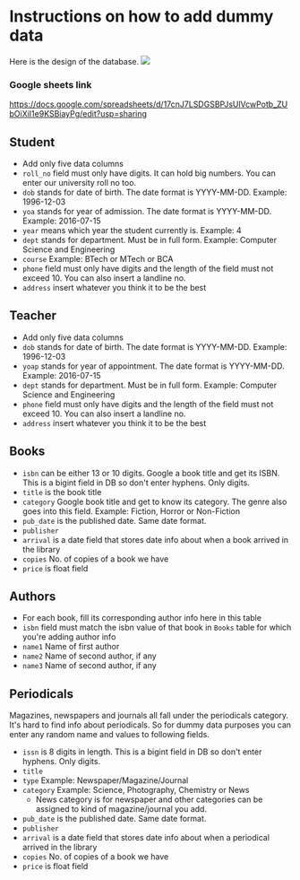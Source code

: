 # Instructions on how to add dummy data

Here is the design of the database. 
![](https://raw.githubusercontent.com/thecoducer/REST-API-Library-Management-System/master/images/db_design.jpg)

### Google sheets link
https://docs.google.com/spreadsheets/d/17cnJ7LSDGSBPJsUlVcwPotb_ZUbOiXiI1e9KSBiayPg/edit?usp=sharing

## Student
- Add only five data columns
- `roll_no` field must only have digits. It can hold big numbers. You can enter our university roll no too.
- `dob` stands for date of birth. The date format is YYYY-MM-DD. Example: 1996-12-03
- `yoa` stands for year of admission. The date format is YYYY-MM-DD. Example: 2016-07-15
- `year` means which year the student currently is. Example: 4
- `dept` stands for department. Must be in full form. Example: Computer Science and Engineering
- `course` Example: BTech or MTech or BCA
- `phone` field must only have digits and the length of the field must not exceed 10. You can also insert a landline no.
- `address` insert whatever you think it to be the best

## Teacher
- Add only five data columns
- `dob` stands for date of birth. The date format is YYYY-MM-DD. Example: 1996-12-03
- `yoap` stands for year of appointment. The date format is YYYY-MM-DD. Example: 2016-07-15
- `dept` stands for department. Must be in full form. Example: Computer Science and Engineering
- `phone` field must only have digits and the length of the field must not exceed 10. You can also insert a landline no.
- `address` insert whatever you think it to be the best

## Books
- `isbn` can be either 13 or 10 digits. Google a book title and get its ISBN. This is a bigint field in DB so don't enter hyphens. Only digits.
- `title` is the book title
- `category` Google book title and get to know its category. The genre also goes into this field. Example: Fiction, Horror or Non-Fiction
- `pub_date` is the published date. Same date format.
- `publisher`
- `arrival` is a date field that stores date info about when a book arrived in the library
- `copies` No. of copies of a book we have
- `price` is float field

## Authors
- For each book, fill its corresponding author info here in this table
- `isbn` field must match the isbn value of that book in `Books`  table for which you're adding author info
- `name1` Name of first author
- `name2` Name of second author, if any
- `name3` Name of second author, if any

## Periodicals
Magazines, newspapers and journals all fall under the periodicals category. It's hard to find info about periodicals. So for dummy data purposes you can enter any random name and values to following fields.
- `issn` is 8 digits in length. This is a bigint field in DB so don't enter hyphens. Only digits.
- `title` 
- `type` Example: Newspaper/Magazine/Journal
- `category` Example: Science, Photography, Chemistry or News
  - News category is for newspaper and other categories can be assigned to kind of magazine/journal you add.
- `pub_date` is the published date. Same date format.
- `publisher`
- `arrival` is a date field that stores date info about when a periodical arrived in the library
- `copies` No. of copies of a book we have
- `price` is float field
